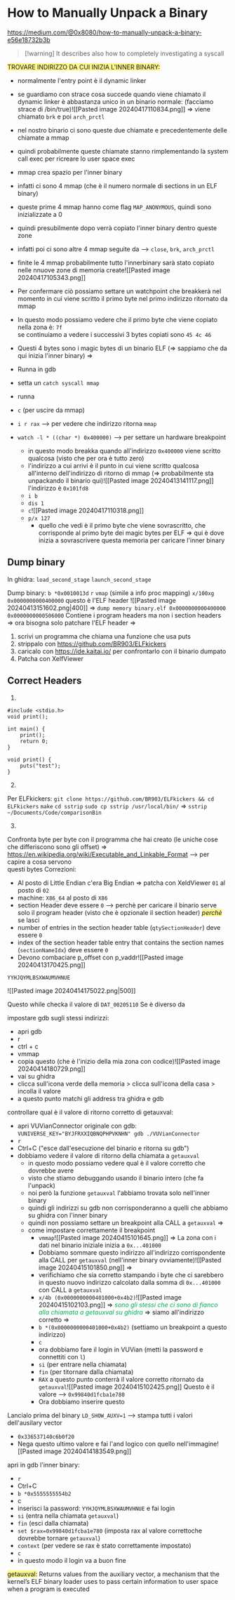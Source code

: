 # How to Manually Unpack a Binary
https://medium.com/@0x8080/how-to-manually-unpack-a-binary-e56e18732b3b

>[!warning] It describes also
>how to completely investigating a syscall


<span style="background:#fff88f">TROVARE INDIRIZZO DA CUI INIZIA L'INNER BINARY:</span>
- normalmente l'entry point è il dynamic linker
- se guardiamo con strace cosa succede quando viene chiamato il dynamic linker è abbastanza unico in un binario normale:  (facciamo strace di /bin/true)![[Pasted image 20240417110834.png]]
  =>
  viene chiamato `brk` e poi `arch_prctl`
- nel nostro binario ci sono queste due chiamate e precedentemente delle chiamate a mmap
- quindi probabilmente queste chiamate stanno rimplementando la system call exec per  ricreare lo user space exec
- mmap crea spazio per l'inner binary
- infatti ci sono 4 mmap (che è il numero normale di sections in un ELF binary)
- queste prime 4 mmap hanno come flag `MAP_ANONYMOUS`, quindi sono inizializzate a 0
- quindi presubilmente dopo verrà copiato l'inner binary dentro queste zone
- infatti poi ci sono altre 4 mmap seguite da -->  `close`, `brk`, `arch_prctl`
- finite le 4 mmap probabilmente tutto l'innerbinary sarà stato copiato nelle nnuove zone di memoria create![[Pasted image 20240417105343.png]]
- Per confermare ciò possiamo settare un watchpoint che breakkerà nel momento in cui viene scritto il primo byte nel primo indirizzo ritornato da mmap 
- In questo modo possiamo vedere che il primo byte che viene copiato nella zona è:
  `7f`  
  se continuiamo a vedere i successivi 3 bytes copiati sono `45 4c 46`
- Questi 4 bytes sono i magic bytes di un binario ELF (=> sappiamo che da qui inizia l'inner binary)
=>

- Runna in gdb
- setta un `catch syscall mmap`
- runna
- `c` (per uscire da mmap)
- `i r rax` -->  per vedere che indirizzo ritorna `mmap`
- `watch -l * ((char *) 0x400000)` -->  per settare un hardware breakpoint
	- in questo modo breakka quando all'indirizzo `0x400000` viene scritto qualcosa
	  (visto che per ora è tutto zero)
	- l'indirizzo a cui arrivi è il punto in cui viene scritto qualcosa all'interno dell'indirizzo di ritorno di mmap (=> probabilmente sta unpackando il binario qui)![[Pasted image 20240413141117.png]]
	  l'indirizzo è `0x101fd8`
	- `i b`
	- `dis 1`
	- `c`![[Pasted image 20240417110318.png]]
	- `p/x 127`
		- quello che vedi è il primo byte che viene sovrascritto, che corrisponde al primo byte dei magic bytes per ELF
		  =>
		  qui è dove inizia a sovrascrivere questa memoria per caricare l'inner binary

## Dump binary
In ghidra:
`load_second_stage`
`launch_second_stage`

Dump binary:
`b *0x0010013d`
`r`
`vmap` (simile a info proc mapping)
`x/100xg 0x0000000000400000`
questo è l'ELF header
![[Pasted image 20240413151602.png|400]]
=>
`dump memory binary.elf 0x0000000000400000 0x0000000000506000`
Contiene i program headers ma non i section headers
=>
ora bisogna solo patchare l'ELF header
=>
1) scrivi un programma che chiama una funzione che usa puts
2) strippalo con https://github.com/BR903/ELFkickers 
3) caricalo con https://ide.kaitai.io/ per confrontarlo con il binario dumpato
4) Patcha con XelfViewer

## Correct Headers

1)

```
#include <stdio.h>
void print();

int main() {
	print();
	return 0;
}

void print() {
	puts("test");
}
```

2)
Per ELFkickers:
`git clone https://github.com/BR903/ELFkickers && cd ELFkickers`
`make`
`cd sstrip`
`sudo cp sstrip /usr/local/bin/`
=>
`sstrip ~/Documents/Code/comparisonBin`

3)
Confronta byte per byte con il programma che hai creato (le uniche cose che differiscono sono gli offset)
=>
https://en.wikipedia.org/wiki/Executable_and_Linkable_Format -->   per capire a cosa servono  
                                                         questi bytes
Correzioni:
- Al posto di Little Endian c'era Big Endian =>  patcha con XeldViewer `01` al posto di `02`
- machine: `X86_64` al posto di `X86`
- section Header deve essere `0` -->  perchè per caricare il binario serve solo il program header (visto che è opzionale il section header)
  _<span style="background:#fff88f">perchè</span>_
  se lasci  
-  number of entries in the section header table (`qtySectionHeader`) deve essere `0` 
-  index of the section header table entry that contains the section names
    (`sectionNameIdx`) deve essere `0`
- Devono combaciare p_offset con p_vaddr![[Pasted image 20240413170425.png]]



`YYHJQYMLBSXWAUMVHNUE`

![[Pasted image 20240414175022.png|500]]

Questo while checka il valore di `DAT_00205110`
Se è diverso da 


impostare gdb sugli stessi indirizzi:
- apri gdb 
- r
- ctrl + c
- vmmap
- copia questo (che è l'inizio della mia zona con codice)![[Pasted image 20240414180729.png]]
- vai su ghidra
- clicca sull'icona verde della memoria > clicca sull'icona della casa > incolla il valore
- a questo punto matchi gli address tra ghidra e gdb


controllare qual è il valore di ritorno corretto di getauxval:
- apri VUVianConnector originale con gdb:
  `VUNIVERSE_KEY="BYJFRXXIQBNQPHPVKNHN" gdb ./VUVianConnector`
- `r`
- Ctrl+C ("esce dall'esecuzione del binario e ritorna su gdb")
- dobbiamo vedere il valore di ritorno della chiamata a `getauxval`
	- in questo modo possiamo vedere qual è il valore corretto che dovrebbe avere
	- visto che stiamo debuggando usando il binario intero (che fa l'unpack)
	- noi però la funzione `getauxval` l'abbiamo trovata solo nell'inner binary
	- quindi gli indirizzi su gdb non corrisponderanno a quelli che abbiamo su ghidra con l'inner binary
	- quindi non possiamo settare un breakpoint alla CALL a `getauxval`
	  =>
	- come impostare correttamente il breakpoint
		- `vmmap`![[Pasted image 20240415101645.png]]
		  =>
		  La zona con i dati nel binario iniziale inizia a `0x...401000`
		- Dobbiamo sommare questo indirizzo all'indirizzo corrispondente alla CALL per `getauxval` (nell'inner binary ovviamente)![[Pasted image 20240415101850.png]]
		  =>
		- verifichiamo che sia corretto stampando i byte che ci sarebbero in questo nuovo indirizzo calcolato dalla somma di `0x...401000` con CALL a `getauxval`
		- `x/4b (0x0000000000401000+0x4b2)`![[Pasted image 20240415102103.png]]
		  =>
		  _<span style="color:#00b050">sono gli stessi che ci sono di fianco alla chiamata a getauxval su ghidra</span>_
		  =>
		  siamo all'indirizzo corretto
		  =>
		- `b *(0x0000000000401000+0x4b2)`   (settiamo un breakpoint a questo indirizzo)
		- `c`
		- ora dobbiamo fare il login in VUVian (metti la password e connettiti con `l`)
		- `si`   (per entrare nella chiamata)
		- `fin` (per titornare dalla chiamata)
		- `RAX` a questo punto conterrà il valore corretto ritornato da `getauxval`![[Pasted image 20240415102425.png]]
		  Questo è il valore -->  `0x99840d1fcba1e780`
		- Ora dobbiamo inserire questo 
		  
Lancialo prima del binary `LD_SHOW_AUXV=1` -->  stampa tutti i valori dell'ausilary vector

- `0x336537140c6b0f20`  
- Nega questo ultimo valore e fai l'and logico con quello nell'immagine![[Pasted image 20240414183549.png]]

apri in gdb l'inner binary:
- `r`
- Ctrl+C
- `b *0x5555555554b2`
- c
- inserisci la password: `YYHJQYMLBSXWAUMVHNUE` e fai login
- `si` (entra nella chiamata `getauxval`)
- `fin` (esci dalla chiamata)
- `set $rax=0x99840d1fcba1e780` (imposta rax al valore correttoche dovrebbe tornare `getauxval`)
- `context` (per vedere se rax è stato correttamente impostato)
- `c`
- in questo modo il login va a buon fine


<span style="background:#fff88f">getauxval:</span>
Returns values from the auxiliary vector, a mechanism that the kernel’s ELF binary loader uses to pass certain information to user space when a program is executed
